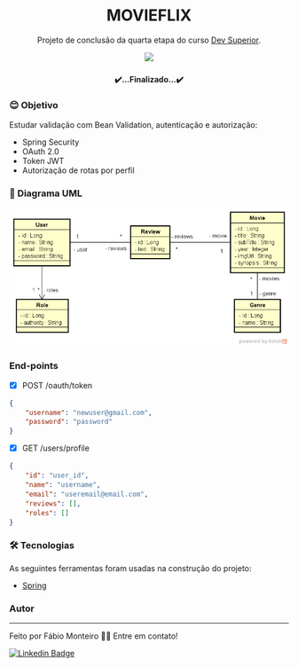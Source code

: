 <h1 align="center">MOVIEFLIX</h1>

<p align="center">
	Projeto de conclusão da quarta etapa do curso <a href="https://www.linkedin.com/school/devsuperior/">Dev Superior</a>.
</p>

<p align="center">
  <img src="https://img.shields.io/static/v1?label=USER-CITY-EVENT&message=FMRM&color=blueviolet&style=flat-square&logo=ghost"/>
</p>
<h4 align="center"> 
	✔️...Finalizado...✔️
</h4>

### 😊 Objetivo
<p align="left">Estudar validação com Bean Validation, autenticação e autorização:</p>

- Spring Security
- OAuth 2.0
- Token JWT
- Autorização de rotas por perfil

### 📝 Diagrama UML

![image](https://github.com/fabiomrm/movieflix/blob/main/uml.png?raw=true)


### End-points
- [x] POST /oauth/token
```json
{
    "username": "newuser@gmail.com",
    "password": "password"
}
```
- [x] GET /users/profile
```json
{
    "id": "user_id",
    "name": "username",
    "email": "useremail@email.com",
    "reviews": [],
    "roles": []
}
```



### 🛠 Tecnologias

As seguintes ferramentas foram usadas na construção do projeto:
- [Spring](https://spring.io/projects/spring-boot)

### Autor
---
Feito por Fábio Monteiro 👋🏽 Entre em contato!

 [![Linkedin Badge](https://img.shields.io/badge/-fabiomrm-blue?style=flat-square&logo=Linkedin&logoColor=white&link=https://www.linkedin.com/in/fabiomrm/)](https://www.linkedin.com/in/fabiomrm/) 
